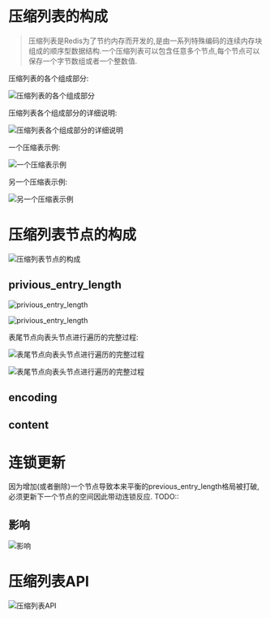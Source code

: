 # 压缩列表的构成
> 压缩列表是Redis为了节约内存而开发的,是由一系列特殊编码的连续内存块组成的顺序型数据结构.一个压缩列表可以包含任意多个节点,每个节点可以保存一个字节数组或者一个整数值.

压缩列表的各个组成部分:

![压缩列表的各个组成部分](https://github.com/gdufeZLYL/blog/blob/master/images/20180509223828.png)

压缩列表各个组成部分的详细说明:

![压缩列表各个组成部分的详细说明](https://github.com/gdufeZLYL/blog/blob/master/images/20180509223916.png)

一个压缩表示例:

![一个压缩表示例](https://github.com/gdufeZLYL/blog/blob/master/images/20180509224755.png)

另一个压缩表示例:

![另一个压缩表示例](https://github.com/gdufeZLYL/blog/blob/master/images/20180509225249.png)

# 压缩列表节点的构成

![压缩列表节点的构成](https://github.com/gdufeZLYL/blog/blob/master/images/20180509225617.png)

## privious_entry_length
![privious_entry_length](https://github.com/gdufeZLYL/blog/blob/master/images/20180509230716.png)

![privious_entry_length](https://github.com/gdufeZLYL/blog/blob/master/images/20180509231036.png)

表尾节点向表头节点进行遍历的完整过程:

![表尾节点向表头节点进行遍历的完整过程](https://github.com/gdufeZLYL/blog/blob/master/images/20180509231503.png)

![表尾节点向表头节点进行遍历的完整过程](https://github.com/gdufeZLYL/blog/blob/master/images/20180509231615.png)

## encoding
## content

# 连锁更新
因为增加(或者删除)一个节点导致本来平衡的previous_entry_length格局被打破,必须更新下一个节点的空间因此带动连锁反应.
TODO::

## 影响
![影响](https://github.com/gdufeZLYL/blog/blob/master/images/20180510091921.png)

# 压缩列表API

![压缩列表API](https://github.com/gdufeZLYL/blog/blob/master/images/20180510090512.png)